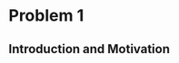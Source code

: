 # Problem 1
## Introduction and Motivation

<!DOCTYPE html>
<html lang="en">
<head>
    <meta charset="UTF-8">
    <meta name="viewport" content="width=device-width, initial-scale=1.0">
    <title>Styled Section Fix</title>
    <style>
        /* Исправленный стиль */
        .static-section {
            background-color: #f9f9f9; /* Светло-серый, но не слишком контрастный */
            padding: 10px 15px;
            border-left: 4px solid #5a9bff; /* Умеренно-синий бордер */
            border-radius: 4px;
            margin-bottom: 15px;
            box-shadow: none; /* Убираем тень, если она ломает макет */
            display: flex; /* Гарантия, что размер блока соответствует контенту */
            align-items: center;
        }

        .static-section h2 {
            font-size: 1.2em; /* Уменьшенный размер для соответствия другим заголовкам */
            font-weight: bold;
            color: #222; /* Чуть темнее для лучшего контраста */
            margin: 0;
        }

        /* Общие стили для остальных секций (если они сбились) */
        details {
            background-color: #f8f8f8;
            border-left: 3px solid #d1d1d1;
            padding: 8px;
            margin-bottom: 8px;
            border-radius: 4px;
        }

        summary {
            font-size: 1em;
            font-weight: bold;
            cursor: pointer;
        }
    </style>
</head>
<body>

    <!-- Исправленная секция -->
    <div class="static-section">
        <h2>Significance of Studying Projectile Motion</h2>
    </div>

</body>
</html>

Projectile motion is a fundamental concept in physics that describes the motion of an object launched into the air, subject only to the force of gravity. Understanding projectile motion is crucial because it provides insights into:

- The behavior of objects in free-fall and how they travel through space.
- The effects of different forces, such as gravity and air resistance, on moving bodies.
- Predicting the trajectory of objects in various real-world scenarios.

Projectile motion is not just a theoretical concept but a practical tool for engineers, scientists, and athletes who need to optimize performance in various applications.

<!DOCTYPE html>
<html lang="en">
<head>
    <meta charset="UTF-8">
    <meta name="viewport" content="width=device-width, initial-scale=1.0">
    <title>Styled Section Fix</title>
    <style>
        /* Исправленный стиль */
        .static-section {
            background-color: #f9f9f9; /* Светло-серый, но не слишком контрастный */
            padding: 10px 15px;
            border-left: 4px solid #5a9bff; /* Умеренно-синий бордер */
            border-radius: 4px;
            margin-bottom: 15px;
            box-shadow: none; /* Убираем тень, если она ломает макет */
            display: flex; /* Гарантия, что размер блока соответствует контенту */
            align-items: center;
        }

        .static-section h2 {
            font-size: 1.2em; /* Уменьшенный размер для соответствия другим заголовкам */
            font-weight: bold;
            color: #222; /* Чуть темнее для лучшего контраста */
            margin: 0;
        }

        /* Общие стили для остальных секций (если они сбились) */
        details {
            background-color: #f8f8f8;
            border-left: 3px solid #d1d1d1;
            padding: 8px;
            margin-bottom: 8px;
            border-radius: 4px;
        }

        summary {
            font-size: 1em;
            font-weight: bold;
            cursor: pointer;
        }
    </style>
</head>
<body>

    <!-- Исправленная секция -->
    <div class="static-section">
        <h2>Practical Applications</h2>
    </div>

</body>
</html>

Studying projectile motion has a wide range of applications across different fields, including:

- Sports: Understanding projectile motion helps athletes optimize their performance in sports like soccer, basketball, and javelin throwing by adjusting angles and forces to achieve maximum range or accuracy.
- Engineering: Engineers use projectile motion principles to design ballistic trajectories, optimize water fountains, and even develop safety mechanisms in vehicles.
- Astrophysics and Space Exploration: The motion of rockets and space probes follows projectile motion principles, taking into account gravity and external forces.
- Military and Defense: The trajectory of missiles, artillery shells, and even drones is based on the principles of projectile motion.

<!DOCTYPE html>
<html lang="en">
<head>
    <meta charset="UTF-8">
    <meta name="viewport" content="width=device-width, initial-scale=1.0">
    <title>Fixed Key Parameters Section</title>
    <style>
        body {
            font-family: Arial, sans-serif;
        }

        /* Общий стиль для обеих секций */
        .static-section, details {
            margin-top: 10px;
            border-left: 4px solid #2979ff;
            background-color: #f8f9fa; /* Совпадает с Practical Applications */
            border-radius: 5px;
            padding: 12px 15px;
            box-shadow: none;
            transition: all 0.3s ease-in-out;
        }

        /* Заголовок в статической секции (как в Practical Applications) */
        .static-section h2 {
            font-size: 1.2em;
            font-weight: bold;
            color: #222;
            margin: 0;
        }

        /* Заголовок в раскрывающейся секции */
        summary {
            font-size: 1.2em;
            font-weight: bold;
            cursor: pointer;
            display: flex;
            align-items: center;
            background-color: #f8f9fa; /* Сделал такой же, как Practical Applications */
            border-radius: 5px;
            transition: background-color 0.3s ease;
            padding: 12px 15px;
            border-left: none; /* Убираем двойной бордер */
            margin: -12px -15px 0 -15px;
        }

        summary:hover {
            background-color: #e0e0e0;
        }

        /* Контент внутри секции */
        details div {
            padding: 10px 0;
        }

        details ul {
            padding-left: 25px;
        }

        details li {
            margin-bottom: 8px;
        }

    </style>
</head>
<body>

    <!-- Practical Applications (статическая секция) -->
    <div class="static-section">
        <h2>Practical Applications</h2>
    </div>

    <p>Studying projectile motion has a wide range of applications across different fields, including:</p>
    <ul>
        <li><strong>Sports:</strong> Understanding projectile motion helps athletes optimize their performance in sports like soccer, basketball, and javelin throwing.</li>
        <li><strong>Engineering:</strong> Used for designing ballistic trajectories, optimizing water fountains, and vehicle safety systems.</li>
        <li><strong>Astrophysics & Space Exploration:</strong> The motion of rockets and space probes follows projectile motion principles.</li>
        <li><strong>Military & Defense:</strong> Missiles, artillery shells, and drones rely on projectile motion calculations.</li>
    </ul>

    <!-- Key Parameters Affecting Projectile Motion (раскрывающаяся секция) -->
    <details>
        <summary>Key Parameters Affecting Projectile Motion</summary>
        <div>
            <p>Several parameters influence the behavior of a projectile:</p>
            <ul>
                <li><strong>Initial velocity (v₀):</strong> Determines the overall motion, affecting both range and maximum height.</li>
                <li><strong>Angle of projection (θ):</strong> The launch angle plays a crucial role in optimizing the range and trajectory
